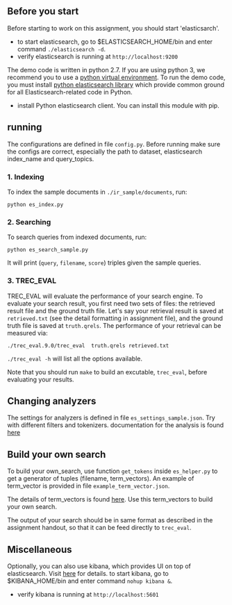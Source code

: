 ## Before you start

Before starting to work on this assignment, you should start 'elasticsarch'.

- to start elasticsearch, go to $ELASTICSEARCH_HOME/bin and enter command `./elasticsearch -d`.
- verify elasticsearch is running at `http://localhost:9200`


The demo code is written in python 2.7. If you are using python 3, we recommend you to use a [python virtual environment](https://docs.python.org/3/tutorial/venv.html). To run the demo code, you must install [python elasticsearch library](https://github.com/elastic/elasticsearch-py) which provide common ground for all Elasticsearch-related code in Python.

- install Python elasticsearch client. You can install this module with pip.

## running
The configurations are defined in file `config.py`. Before running make sure the configs are correct, especially the path to dataset, elasticsearch index_name and query_topics.

### 1. Indexing
To index the sample documents in `./ir_sample/documents`, run:

```
python es_index.py
```

### 2. Searching
To search queries from indexed documents, run:

```
python es_search_sample.py
```

It will print (`query`, `filename`, `score`) triples given the sample queries.

### 3. TREC_EVAL
TREC_EVAL will evaluate the performance of your search engine. To evaluate your search result, you first need two sets of files: the retrieved result file and the ground truth file.
Let's say your retrieval result is saved at `retrieved.txt` (see the detail formatting in assignment file), and the ground truth file is saved at `truth.qrels`. The performance of your retrieval can be measured via:

```
./trec_eval.9.0/trec_eval  truth.qrels retrieved.txt
```

`./trec_eval -h` will list all the options available.

Note that you should run `make` to build an excutable, `trec_eval`, before evaluating your results.

## Changing analyzers
The settings for analyzers is defined in file `es_settings_sample.json`. Try with different filters and tokenizers.
documentation for the analysis is found [here](https://www.elastic.co/guide/en/elasticsearch/reference/current/analysis.html)

## Build your own search
To build your own_search, use function `get_tokens` inside `es_helper.py` to get a generator of tuples (filename, term_vectors). An example of term_vector is provided in file `example_term_vector.json`.

The details of term_vectors is found [here](https://www.elastic.co/guide/en/elasticsearch/reference/current/docs-termvectors.html). Use this term_vectors to build your own search.

The output of your search should be in same format as described in the assignment handout, so that it can be feed directly to `trec_eval`.


## Miscellaneous

Optionally, you can also use kibana, which provides UI on top of elasticsearch. Visit [here](https://www.elastic.co/products/kibana) for details.
to start kibana, go to $KIBANA_HOME/bin and enter command `nohup kibana &`.
- verify kibana is running at `http://localhost:5601`
